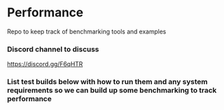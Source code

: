 # Performance
Repo to keep track of benchmarking tools and examples

### Discord channel to discuss
https://discord.gg/F6qHTR

### List test builds below with how to run them and any system requirements so we can build up some benchmarking to track performance
